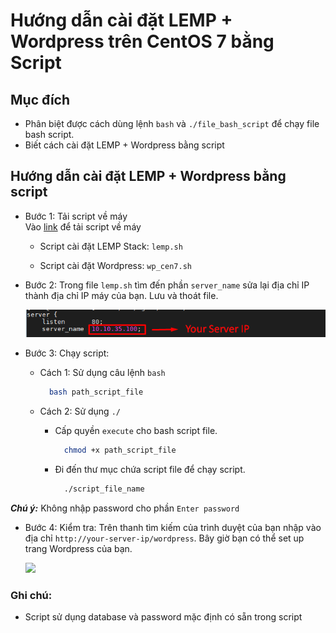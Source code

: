 # Hướng dẫn cài đặt LEMP + Wordpress trên CentOS 7 bằng Script  

## Mục đích
- Phân biệt được cách dùng lệnh `bash` và `./file_bash_script` để chạy file bash script.
- Biết cách cài đặt LEMP + Wordpress bằng script

## Hướng dẫn cài đặt LEMP + Wordpress bằng script

- Bước 1: Tải script về máy  
Vào [link](../tools/CentOS-7) để tải script về máy
  - Script cài đặt LEMP Stack: `lemp.sh`

  - Script cài đặt Wordpress: `wp_cen7.sh`

- Bước 2: Trong file `lemp.sh` tìm đến phần `server_name` sửa lại địa chỉ IP thành địa chỉ IP máy của bạn. Lưu và thoát file.

  <img src="../images/hd1.png">
  
- Bước 3: Chạy script:
  - Cách 1: Sử dụng câu lệnh `bash`

    ```sh
      bash path_script_file
    ```
  
   - Cách 2: Sử dụng `./`

     - Cấp quyền `execute` cho bash script file.  

       ```sh
         chmod +x path_script_file
       ```

     - Đi đến thư mục chứa script file để chạy script.

       ```sh
         ./script_file_name
       ```

***Chú ý:*** Không nhập password cho phần `Enter password`

- Bước 4: Kiểm tra: Trên thanh tìm kiếm của trình duyệt của bạn nhập vào địa chỉ `http://your-server-ip/wordpress`. Bây giờ bạn có thể set up trang Wordpress của bạn.

  <img src="../images/wordpress_test.png">


### Ghi chú:
- Script sử dụng database và password mặc định có sẵn trong script